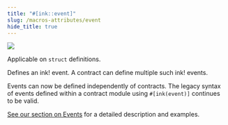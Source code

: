 ```yaml
---
title: "#[ink::event]"
slug: /macros-attributes/event
hide_title: true
---
```


<img src="/img/title/text/event2.svg" className="titlePic" />

Applicable on `struct` definitions.

Defines an ink! event. A contract can define multiple such ink! events.

Events can now be defined independently of contracts. The legacy syntax of events defined 
within a contract module using `#[ink(event)]` continues to be valid.

[See our section on Events](docs/basics/events.md) for a detailed description and examples.
